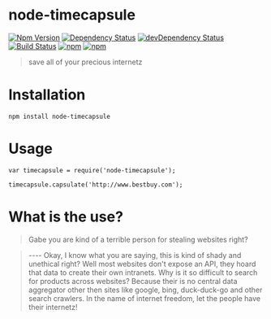 # node-timecapsule
[![Npm Version](https://img.shields.io/npm/v/node-timecapsule.svg)](https://www.npmjs.com/package/node-timecapsule)
[![Dependency Status](https://david-dm.org/gabrielcsapo/node-timecapsule.svg)](https://david-dm.org/gabrielcsapo/node-timecapsule)
[![devDependency Status](https://david-dm.org/gabrielcsapo/node-timecapsule/dev-status.svg)](https://david-dm.org/gabrielcsapo/node-timecapsule#info=devDependencies)
[![Build Status](https://travis-ci.org/gabrielcsapo/node-timecapsule.svg?branch=master)](https://travis-ci.org/gabrielcsapo/node-timecapsule)
[![npm](https://img.shields.io/npm/dt/node-timecapsule.svg)]()
[![npm](https://img.shields.io/npm/dm/node-timecapsule.svg)]()

> save all of your precious internetz

# Installation

`npm install node-timecapsule`

# Usage

```
var timecapsule = require('node-timecapsule');

timecapsule.capsulate('http://www.bestbuy.com');
```

# What is the use?

> Gabe you are kind of a terrible person for stealing websites right?

> ---- Okay, I know what you are saying, this is kind of shady and unethical right? Well most websites don't expose an API, they hoard that data to create their own intranets. Why is it so difficult to search for products across websites? Because their is no central data aggregator other then sites like google, bing, duck-duck-go and other search crawlers. In the name of internet freedom, let the people have their internetz!
